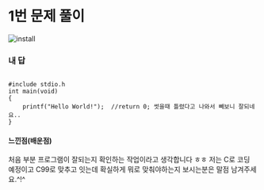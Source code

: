# 1번 문제 풀이
![install](https://user-images.githubusercontent.com/81015704/118216966-7c24e000-b4af-11eb-91c2-2bc329cb5945.png)

### 내 답
<pre><code>
#include stdio.h
int main(void)
{
	printf("Hello World!");  //return 0; 썻을때 틀렸다고 나와서 빼보니 잘되네요.. 
}
</code></pre>


#### 느낀점(배운점)
처음 부분 프로그램이 잘되는지 확인하는 작업이라고 생각합니다 ㅎㅎ 저는 C로 코딩 예정이고 
C99로 맞추고 잇는데 확실하게 뭐로 맞춰야하는지 보시는분은 말점 남겨주세요.^!^
